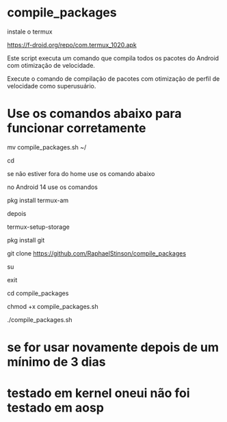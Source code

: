 # compile_packages

instale o termux 

https://f-droid.org/repo/com.termux_1020.apk

Este script executa um comando que compila todos os pacotes do Android com otimização de velocidade.

Execute o comando de compilação de pacotes com otimização de perfil de velocidade como superusuário.

# Use os comandos abaixo para funcionar corretamente

mv compile_packages.sh ~/

cd

se não estiver fora do home use os comando abaixo

no Android 14 use os comandos

pkg install termux-am

depois

termux-setup-storage

pkg install git

git clone https://github.com/RaphaelStinson/compile_packages

su

exit

cd compile_packages

chmod +x compile_packages.sh

./compile_packages.sh

# se for usar novamente depois de um mínimo de 3 dias

# testado em kernel oneui não foi testado em aosp
